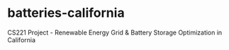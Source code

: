 # batteries-california
CS221 Project - Renewable Energy Grid &amp; Battery Storage Optimization in California

